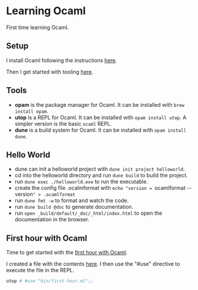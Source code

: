 # Learning Ocaml

First time learning Ocaml.

## Setup

I install Ocaml following the instructions [here](https://ocaml.org/install).

Then I get started with tooling [here](https://ocaml.org/docs/up-and-running#get-up-and-running-with-ocaml). 

## Tools

- **opam** is the package manager for Ocaml. It can be installed with `brew install opam`.
- **utop** is a REPL for Ocaml. It can be installed with `opam install utop`. A simpler version is the basic `ocaml` REPL.
- **dune** is a build system for Ocaml. It can be installed with `opam install dune`.

## Hello World

- dune can init a helloworld project with `dune init project helloworld`.
- cd into the helloworld directory and run `dune build` to build the project.
- run `dune exec ./helloworld.exe` to run the executable.
- create the config file .ocalmformat with `echo "version = `ocamlformat --version`" > .ocamlformat` 
- run `dune fmt -w` to format and watch the code.
- run `dune build @doc` to generate documentation.
- run `open _build/default/_doc/_html/index.html` to open the documentation in the browser.

## First hour with Ocaml

Time to get started with the [first hour with Ocaml](https://ocaml.org/docs/first-hour).

I created a file with the contents [here](./bin/first-hour.ml). I then use the "#use" directive to execute the file in the REPL.

```bash
utop # #use "bin/first-hour.ml";;
```
